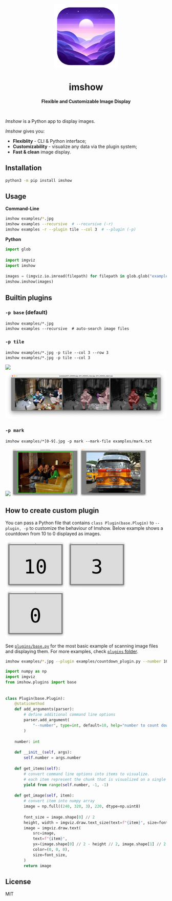 <div align="center">
  <img src="https://github.com/wkentaro/imshow/raw/main/.readme/icon.png" width="200", height="200">
  <h1>imshow</h1>
  <p>
    <b>Flexible and Customizable Image Display</b>
  </p>
  <br>
</div>

*Imshow* is a Python app to display images.

*Imshow* gives you:

- **Flexiblity** - CLI & Python interface;
- **Customizability** - visualize any data via the plugin system;
- **Fast & clean** image display.

## Installation

```bash
python3 -m pip install imshow
```

## Usage

**Command-Line**

```bash
imshow examples/*.jpg
imshow examples --recursive  # --recursive (-r)
imshow examples -r --plugin tile --col 3  # --plugin (-p)
```

**Python**

```python
import glob

import imgviz
import imshow

images = (imgviz.io.imread(filepath) for filepath in glob.glob("examples/*.jpg"))
imshow.imshow(images)
```

## Builtin plugins

### `-p base` (**default**)

```
imshow examples/*.jpg
imshow examples --recursive  # auto-search image files
```

### `-p tile`

```
imshow examples/*.jpg -p tile --col 3 --row 3
imshow examples/*.jpg -p tile --col 3
```

<img src="https://github.com/wkentaro/imshow/raw/main/.readme/tile_0.png" height="200"> <img src="https://github.com/wkentaro/imshow/raw/main/.readme/tile_1.png" height="150">

### `-p mark`

```
imshow examples/*[0-9].jpg -p mark --mark-file examples/mark.txt
```

<img src="https://github.com/wkentaro/imshow/raw/main/.readme/mark_0.png" height="150"> <img src="https://github.com/wkentaro/imshow/raw/main/.readme/mark_1.png" height="150"> <img src="https://github.com/wkentaro/imshow/raw/main/.readme/mark_2.png" height="150"> 

## How to create custom plugin

You can pass a Python file that contains `class Plugin(base.Plugin)` to `--plugin, -p` to customize the behaviour of Imshow. Below example shows a countdown from 10 to 0 displayed as images.

<img src="https://github.com/wkentaro/imshow/raw/main/.readme/countdown_0.png" height=150> <img src="https://github.com/wkentaro/imshow/raw/main/.readme/countdown_1.png" height=150> <img src="https://github.com/wkentaro/imshow/raw/main/.readme/countdown_2.png" height=150>

See [`plugins/base.py`](https://github.com/wkentaro/imshow/blob/main/imshow/plugins/base.py) for the most basic example of scanning image files and displaying them.
For more examples, check [`plugins` folder](https://github.com/wkentaro/imshow/blob/main/imshow/plugins).

```bash
imshow examples/*.jpg --plugin examples/countdown_plugin.py --number 10
```

```python
import numpy as np
import imgviz
from imshow.plugins import base


class Plugin(base.Plugin):
    @staticmethod
    def add_arguments(parser):
        # define additional command line options
        parser.add_argument(
            "--number", type=int, default=10, help="number to count down from"
        )

    number: int

    def __init__(self, args):
        self.number = args.number

    def get_items(self):
        # convert command line options into items to visualize.
        # each item represent the chunk that is visualized on a single window.
        yield from range(self.number, -1, -1)

    def get_image(self, item):
        # convert item into numpy array
        image = np.full((240, 320, 3), 220, dtype=np.uint8)

        font_size = image.shape[0] // 2
        height, width = imgviz.draw.text_size(text=f"{item}", size=font_size)
        image = imgviz.draw.text(
            src=image,
            text=f"{item}",
            yx=(image.shape[0] // 2 - height // 2, image.shape[1] // 2 - width // 2),
            color=(0, 0, 0),
            size=font_size,
        )
        return image
```

## License

MIT
